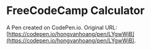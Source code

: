 # FreeCodeCamp Calculator

A Pen created on CodePen.io. Original URL: [https://codepen.io/hongvanhoang/pen/LYgwWjB](https://codepen.io/hongvanhoang/pen/LYgwWjB).

